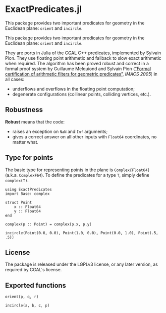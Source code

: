 # ExactPredicates.jl

This package provides two important predicates for geometry in the Euclidean plane: `orient` and `incircle`.

This package provides two important predicates for geometry in the Euclidean plane: `orient` and `incircle`.

They are ports in Julia of the [CGAL](https://www.cgal.org/) C++ predicates, implemented by Sylvain Pion.
They use floating point arithmetic and fallback to slow exact arithmetic when required. The algorithm has been proved robust and correct in a formal proof system by Guillaume Melquiond and Sylvain Pion ([“Formal certification of arithmetic filters for geometric predicates”](https://hal.inria.fr/inria-00344518), *IMACS 2005*) in all cases:

- underflows and overflows in the floating point computation;
- degenerate configurations (collinear points, colliding vertices, etc.).

## Robustness

**Robust** means that the code:

- raises an exception on `NaN` and `Inf` arguments;
- gives a correct answer on all other inputs with `Float64` coordinates, no matter what.

## Type for points

The basic type for representing points in the plane is `Complex{Float64}` (a.k.a. `ComplexF64`).
To define the predicates for a type `T`, simply define `complex(T)`.


```@example
using ExactPredicates
import Base: complex

struct Point
    x :: Float64
    y :: Float64
end

complex(p :: Point) = complex(p.x, p.y)

incircle(Point(0.0, 0.0), Point(1.0, 0.0), Point(0.0, 1.0), Point(.5, .5))
```


## License

The package is released under the LGPLv3 license, or any later version, as required by CGAL's license.


## Exported functions

```@docs
orient(p, q, r)
```

```@docs
incircle(a, b, c, p)
```



